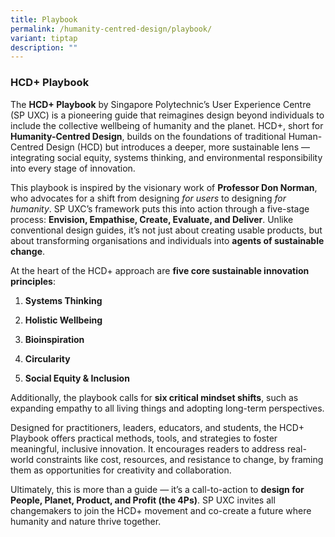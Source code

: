 ```yaml
---
title: Playbook
permalink: /humanity-centred-design/playbook/
variant: tiptap
description: ""
---
```

<h3><strong>HCD+ Playbook</strong></h3>
<p>The <strong>HCD+ Playbook</strong> by Singapore Polytechnic’s User Experience
Centre (SP UXC) is a pioneering guide that reimagines design beyond individuals
to include the collective wellbeing of humanity and the planet. HCD+, short
for <strong>Humanity-Centred Design</strong>, builds on the foundations
of traditional Human-Centred Design (HCD) but introduces a deeper, more
sustainable lens — integrating social equity, systems thinking, and environmental
responsibility into every stage of innovation.</p>
<p>This playbook is inspired by the visionary work of <strong>Professor Don Norman</strong>,
who advocates for a shift from designing <em>for users</em> to designing <em>for humanity</em>.
SP UXC’s framework puts this into action through a five-stage process: <strong>Envision, Empathise, Create, Evaluate, and Deliver</strong>.
Unlike conventional design guides, it’s not just about creating usable
products, but about transforming organisations and individuals into <strong>agents of sustainable change</strong>.</p>
<p>At the heart of the HCD+ approach are <strong>five core sustainable innovation principles</strong>:</p>
<ol data-tight="true" class="tight">
<li>
<p><strong>Systems Thinking</strong>
</p>
</li>
<li>
<p><strong>Holistic Wellbeing</strong>
</p>
</li>
<li>
<p><strong>Bioinspiration</strong>
</p>
</li>
<li>
<p><strong>Circularity</strong>
</p>
</li>
<li>
<p><strong>Social Equity &amp; Inclusion</strong>
</p>
</li>
</ol>
<p>Additionally, the playbook calls for <strong>six critical mindset shifts</strong>,
such as expanding empathy to all living things and adopting long-term perspectives.</p>
<p>Designed for practitioners, leaders, educators, and students, the HCD+
Playbook offers practical methods, tools, and strategies to foster meaningful,
inclusive innovation. It encourages readers to address real-world constraints
like cost, resources, and resistance to change, by framing them as opportunities
for creativity and collaboration.</p>
<p>Ultimately, this is more than a guide — it’s a call-to-action to <strong>design for People, Planet, Product, and Profit (the 4Ps)</strong>.
SP UXC invites all changemakers to join the HCD+ movement and co-create
a future where humanity and nature thrive together.</p>
<p></p>